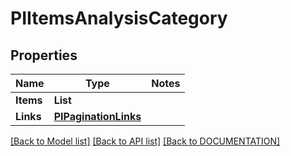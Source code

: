 # PIItemsAnalysisCategory

## Properties
Name | Type | Notes
------------ | ------------- | -------------
**Items** | **List<PIAnalysisCategory>**
**Links** | **[**PIPaginationLinks**](../Model/PIPaginationLinks.md)**

[[Back to Model list]](../../DOCUMENTATION.md#documentation-for-models) [[Back to API list]](../../DOCUMENTATION.md#documentation-for-api-endpoints) [[Back to DOCUMENTATION]](../../DOCUMENTATION.md)
